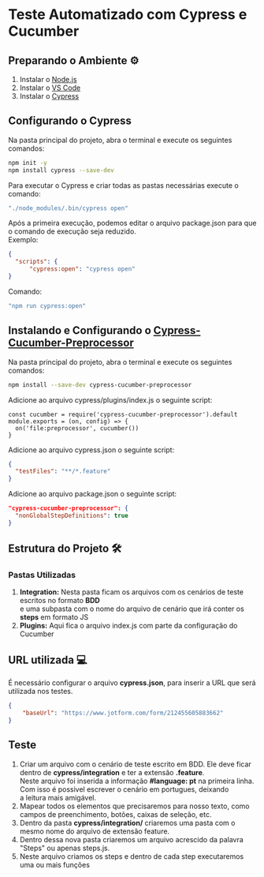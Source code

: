 # Teste Automatizado com Cypress e Cucumber


## Preparando o Ambiente ⚙️

 1. Instalar o [Node.js](https://nodejs.org/en/) 
 2. Instalar o [VS Code](https://code.visualstudio.com/) 
 3. Instalar o [Cypress](https://www.cypress.io/)

## Configurando o Cypress
Na pasta principal do  projeto, abra o terminal e execute os seguintes comandos:
``` bash
npm init -y
npm install cypress --save-dev
``` 
Para executar o Cypress e criar todas as pastas necessárias execute o comando:
```bash 
"./node_modules/.bin/cypress open"
```
Após a primeira execução, podemos editar o arquivo package.json para que o comando de execução seja reduzido. <br>
Exemplo: 
``` json
{
  "scripts": {
      "cypress:open": "cypress open"
}
```
Comando:
```bash 
"npm run cypress:open"
```

## Instalando e Configurando o [Cypress-Cucumber-Preprocessor](https://www.npmjs.com/package/cypress-cucumber-preprocessor)

Na pasta principal do  projeto, abra o terminal e execute os seguintes comandos:
```bash
npm install --save-dev cypress-cucumber-preprocessor
```
Adicione ao arquivo cypress/plugins/index.js o seguinte script:
``` JS
const cucumber = require('cypress-cucumber-preprocessor').default
module.exports = (on, config) => {
  on('file:preprocessor', cucumber())
}
```

Adicione ao arquivo cypress.json o seguinte script:
``` json
{
  "testFiles": "**/*.feature"
}
```


Adicione ao arquivo package.json o seguinte script:
``` json
"cypress-cucumber-preprocessor": {
  "nonGlobalStepDefinitions": true
}
```
## Estrutura do Projeto 🛠️

### Pastas Utilizadas 

1. **Integration:** Nesta pasta ficam os arquivos com os cenários de teste escritos no formato **BDD** <br> 
e uma subpasta com o nome do arquivo de cenário que irá conter os **steps** em formato JS
2. **Plugins:** Aqui fica o arquivo index.js com parte da configuração do Cucumber 


## URL utilizada 💻

É necessário configurar o arquivo **cypress.json**, para inserir a URL que será utilizada nos testes.
``` json
{
    "baseUrl": "https://www.jotform.com/form/212455605883662"
}
```

## Teste 

1. Criar um arquivo com o cenário de teste escrito em BDD. Ele deve ficar dentro de **cypress/integration** e ter a extensão **.feature**. <br>
Neste arquivo foi inserida a informação **#language: pt** na primeira linha. Com isso é possivel escrever o cenário em portugues, deixando <br> 
a leitura mais amigável. 
2. Mapear todos os elementos que precisaremos para nosso texto, como campos de preenchimento, botões, caixas de seleção, etc. 
3. Dentro da pasta **cypress/integration/** criaremos uma pasta com o mesmo nome do arquivo de extensão feature.
4. Dentro dessa nova pasta criaremos um arquivo acrescido da palavra "Steps" ou apenas steps.js. 
5. Neste arquivo criamos os steps e dentro de cada step executaremos uma ou mais funções

